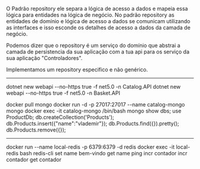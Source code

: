 O Padrão repository ele separa a lógica de acesso a dados e mapeia essa lógica para entidades na lógica de negócio.
No padrão repository as entidades de domínio e lógica de acesso a dados se comunicam utilizando as interfaces e isso esconde os detalhes de acesso a dados da camada de negócio.

Podemos dizer que o repository é um serviço do domínio que abstrai a camada de persistencia da sua aplicação com a tua api para os serviço da sua aplicação "Controladores".

Implementamos um repository especifico e não genérico.

____________________________
dotnet new webapi --no-https true -f net5.0 -n Catalog.API
dotnet new webapi --no-https true -f net5.0 -n Basket.API


docker pull mongo
docker run -d -p 27017:27017 --name catalog-mongo mongo
docker exec -it catalog-mongo /bin/bash
mongo
show dbs;
use ProductDb;
db.createCollection('Products');
db.Products.insert({"name":"vlademir"});
db.Products.find({}).pretty();
db.Products.remove({});


____________

docker run --name local-redis -p 6379:6379 -d redis
docker exec -it local-redis bash
redis-cli
set name bem-vindo
get name
ping
incr contador
incr contador
get contador